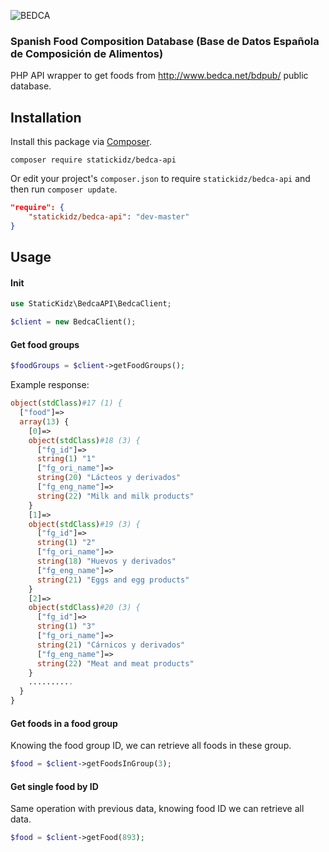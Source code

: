 ![BEDCA](http://img.imgur.com/nGR9U4c.png)

### Spanish Food Composition Database (Base de Datos Española de Composición de Alimentos)

PHP API wrapper to get foods from http://www.bedca.net/bdpub/ public database.

## Installation

Install this package via [Composer](https://getcomposer.org/).

```
composer require statickidz/bedca-api
```

Or edit your project's `composer.json` to require `statickidz/bedca-api` and then run `composer update`.

```json
"require": {
    "statickidz/bedca-api": "dev-master"
}
```

## Usage

#### Init
```php
use StaticKidz\BedcaAPI\BedcaClient;

$client = new BedcaClient();
```

#### Get food groups
```php
$foodGroups = $client->getFoodGroups();
```

Example response:
```php
object(stdClass)#17 (1) {
  ["food"]=>
  array(13) {
    [0]=>
    object(stdClass)#18 (3) {
      ["fg_id"]=>
      string(1) "1"
      ["fg_ori_name"]=>
      string(20) "Lácteos y derivados"
      ["fg_eng_name"]=>
      string(22) "Milk and milk products"
    }
    [1]=>
    object(stdClass)#19 (3) {
      ["fg_id"]=>
      string(1) "2"
      ["fg_ori_name"]=>
      string(18) "Huevos y derivados"
      ["fg_eng_name"]=>
      string(21) "Eggs and egg products"
    }
    [2]=>
    object(stdClass)#20 (3) {
      ["fg_id"]=>
      string(1) "3"
      ["fg_ori_name"]=>
      string(21) "Cárnicos y derivados"
      ["fg_eng_name"]=>
      string(22) "Meat and meat products"
    }
    ..........
  }
}
```

#### Get foods in a food group
Knowing the food group ID, we can retrieve all foods in these group.
```php
$food = $client->getFoodsInGroup(3);
```

#### Get single food by ID
Same operation with previous data, knowing food ID we can retrieve all data.
```php
$food = $client->getFood(893);
```
